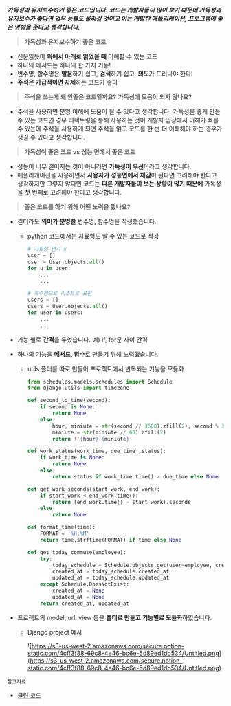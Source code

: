 ***가독성과 유지보수하기 좋은 코드입니다. 코드는 개발자들이 많이 보기 때문에 가독성과 유지보수가 좋다면 업무 능률도 올라갈 것이고 이는 개발한 애플리케이션, 프로그램에 좋은 영향을 준다고 생각합니다.***

> **가독성과 유지보수하기 좋은 코드**

- 신문읽듯이 **위에서 아래로 읽었을 때** 이해할 수 있는 코드
- 하나의 메서드는 하나의 한 가지 기능!
- 변수명, 함수명은 **발음**하기 쉽고, **검색**하기 쉽고, **의도**가 드러나야 한다!
- **주석은 가급적이면 자제**하는 코드가 좋다

> **주석을 쓰는게 왜 안좋은 코드일까요? 가독성에 도움이 되지 않나요?**

- 주석을 사용하면 분명 이해에 도움이 될 수 있다고 생각합니다. 가독성을 좋게 만들 수 있는 코드인 경우 리팩토링을 통해 사용하는 것이 개발자 입장에서 이해가 빠를 수 있는데 주석을 사용하게 되면 주석을 읽고 코드를 한 번 더 이해해야 하는 경우가 생길 수 있다고 생각합니다.

> **가독성이 좋은 코드 vs 성능 면에서 좋은 코드**

- 성능이 너무 떨어지는 것이 아니라면 **가독성이 우선**이라고 생각합니다.
- 애플리케이션을 사용하면서 **사용자가 성능면에서 체감**이 된다면 고려해야 한다고 생각하지만 그렇지 않다면 코드는 **다른 개발자들이 보는 상황이 많기 때문에** 가독성을 첫 번째로 고려해야 한다고 생각합니다.

> **좋은 코드를 하기 위해 어떤 노력을 했나요?**

- 길더라도 **의미가 분명한** 변수명, 함수명을 작성했습니다.
    - python 코드에서는 자료형도 알 수 있는 코드로 작성

        ```python
        # 자료형 명시 x
        user = []
        user = User.objects.all()
        for u in user:
        	...
        	...

        # 복수형으로 리스트로 표현
        users = []
        users = User.objects.all()
        for user in users:
        	...
        	...
        ```

- 기능 별로 **간격**을 두었습니다. 예) if, for문 사이 간격
- 하나의 기능을 **메서드, 함수**로 만들기 위해 노력했습니다.
    - utils 폴더를 따로 만들어 프로젝트에서 반복되는 기능을 모듈화

        ```python
        from schedules.models.schedules import Schedule
        from django.utils import timezone

        def second_to_time(second):
            if second is None:
                return None
            else:
                hour, miniute = str(second // 3600).zfill(2), second % 3600
                miniute = str(miniute // 60).zfill(2)
                return f'{hour}:{miniute}'

        def work_status(work_time, due_time ,status):
            if work_time is None:
                return None
            else:
                return status if work_time.time() > due_time else None

        def get_work_seconds(start_work, end_work):
            if start_work < end_work.time():
                return (end_work.time() - start_work).seconds
            else:
                return None

        def format_time(time):
            FORMAT = '%H:%M'
            return time.strftime(FORMAT) if time else None

        def get_today_commute(employee):
            try:
                today_schedule = Schedule.objects.get(user=employee, created_at__date = timezone.now().strftime('%Y-%m-%d'))
                created_at = today_schedule.created_at
                updated_at = today_schedule.updated_at
            except Schedule.DoesNotExist:
                created_at = None
                updated_at = None
            return created_at, updated_at
        ```

- 프로젝트의 model, url, view 등을 **폴더로 만들고 기능별로 모듈화**하였습니다.
    - Django project 예시

        ![https://s3-us-west-2.amazonaws.com/secure.notion-static.com/4cff3f88-69c8-4e46-bc6e-5d89ed1db534/Untitled.png](https://s3-us-west-2.amazonaws.com/secure.notion-static.com/4cff3f88-69c8-4e46-bc6e-5d89ed1db534/Untitled.png)
       
      
`참고자료`

- [클린 코드](https://holika.tistory.com/entry/%EA%B0%9C%EB%B0%9C%EC%84%9C%EC%A0%81-%ED%81%B4%EB%A6%B0-%EC%BD%94%EB%93%9CClean-Code-%EC%A2%8B%EC%9D%80-%EC%BD%94%EB%93%9C%EB%9E%80-%EB%AC%B4%EC%97%87%EC%9D%B8%EA%B0%80)      
